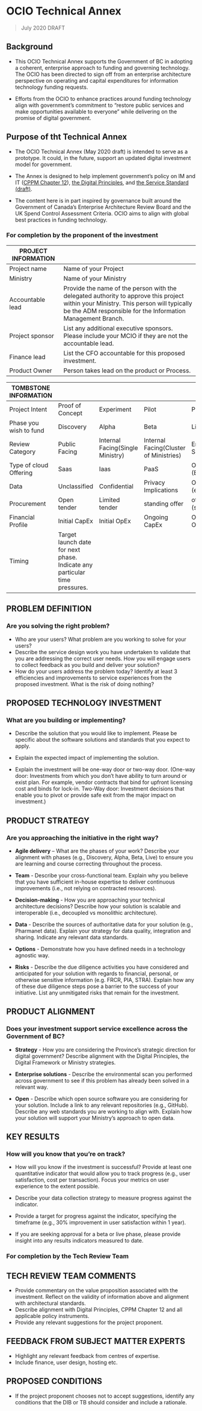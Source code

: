 # OCIO Technical Annex
> July 2020 DRAFT

## Background

* This OCIO Technical Annex supports the Government of BC in adopting a coherent, enterprise approach to funding and governing technology. The OCIO has been directed to sign off from an enterprise architecture perspective on operating and capital expenditures for information technology funding requests. 

* Efforts from the OCIO to enhance practices around funding technology align with government’s commitment to “restore public services and make opportunities available to everyone” while delivering on the promise of digital government.


## Purpose of tht Technical Annex

* The OCIO Technical Annex (May 2020 draft) is intended to serve as a prototype. It could, in the future, support an updated digital investment model for government.

* The Annex is designed to help implement government’s policy on IM and IT ([CPPM Chapter 12](https://www2.gov.bc.ca/gov/content/governments/policies-for-government/core-policy/policies/im-it-management)), [the Digital Principles](https://github.com/bcgov/Digital-Principles), and [the Service Standard (draft)](https://github.com/rumoncarter/Service-Standard).

* The content here is in part inspired by governance built around the Government of Canada’s Enterprise Architecture Review Board and the UK Spend Control Assessment Criteria. OCIO aims to align with global best practices in funding technology.


### For completion by the proponent of the investment
| PROJECT INFORMATION||
|---|---|
|Project name|Name of your Project|
|Ministry|Name of your Ministry|
|Accountable lead|Provide the name of the person with the delegated authority to approve this project within your Ministry. This person will typically be the ADM responsible for the Information Management Branch. |
|Project sponsor|List any additional executive sponsors. Please include your MCIO if they are not the accountable lead.|
|Finance lead|List the CFO accountable for this proposed investment.|
|Product Owner|Person takes lead on the product or Process.|

| TOMBSTONE INFORMATION|||||
|---|---|---|---|---|
|Project Intent|Proof of Concept|Experiment|Pilot|Production|
|Phase you wish to fund|Discovery|Alpha|Beta|Live|
|Review Category|Public Facing| Internal Facing(Single Ministry)| Internal Facing(Cluster of Ministries)| Enterprise Solution|
|Type of cloud Offering| Saas|Iaas|PaaS|Other (Explain)|
|Data|Unclassified|Confidential|Privacy Implications|Other (explain)|
|Procurement|Open tender|Limited tender| standing offer| other (specify)|
|Financial Profile|Initial CapEx|Initial OpEx|Ongoing CapEx|Ongoing OpEx|
|Timing|Target launch date for next phase. Indicate any particular time pressures.|


## PROBLEM DEFINITION
### Are you solving the right problem?

* Who are your users? What problem are you working to solve for your users?
* Describe the service design work you have undertaken to validate that you are addressing the correct user needs. How you will engage users to collect feedback as you build and deliver your solution?
* How do your users address the problem today? Identify at least 3 efficiencies and improvements to service experiences from the proposed investment. What is the risk of doing nothing?


## PROPOSED TECHNOLOGY INVESTMENT
### What are you building or implementing?

* Describe the solution that you would like to implement. Please be specific about the software solutions and standards that you expect to apply.

* Explain the expected impact of implementing the solution.

* Explain the investment will be one-way door or two-way door. (One-way door: Investments from which you don’t have ability to turn around or exist plan. For example, vendor contracts that bind for upfront licensing cost and binds for lock-in. Two-Way door: Investment decisions that enable you to pivot or provide safe exit from the major impact on investment.)


## PRODUCT STRATEGY
### Are you approaching the initiative in the right way?

* **Agile delivery** – What are the phases of your work? Describe your alignment with phases (e.g., Discovery, Alpha, Beta, Live) to ensure you are learning and course correcting throughout the process.

* **Team** - Describe your cross-functional team. Explain why you believe that you have sufficient in-house expertise to deliver continuous improvements (i.e., not relying on contracted resources).

* **Decision-making** - How you are approaching your technical architecture decisions? Describe how your solution is scalable and interoperable (i.e., decoupled vs monolithic architecture).

* **Data** - Describe the sources of authoritative data for your solution (e.g., Pharmanet data). Explain your strategy for data quality, integration and sharing. Indicate any relevant data standards.

* **Options** - Demonstrate how you have defined needs in a technology agnostic way.

* **Risks** - Describe the due diligence activities you have considered and anticipated for your solution with regards to financial, personal, or otherwise sensitive information (e.g. FRCR, PIA, STRA).  Explain how any of these due diligence steps pose a barrier to the success of your initiative. List any unmitigated risks that remain for the investment.

## PRODUCT ALIGNMENT
### Does your investment support service excellence across the Government of BC?

* **Strategy** - How you are considering the Province’s strategic direction for digital government? Describe alignment with the Digital Principles, the Digital Framework or Ministry strategies.

* **Enterprise solutions** - Describe the environmental scan you performed across government to see if this problem has already been solved in a relevant way.

* **Open** - Describe which open source software you are considering for your solution. Include a link to any relevant repositories (e.g., GitHub). Describe any web standards you are working to align with. Explain how your solution will support your Ministry’s approach to open data.

## KEY RESULTS
### How will you know that you’re on track?

* How will you know if the investment is successful? Provide at least one quantitative indicator that would allow you to track progress (e.g., user satisfaction, cost per transaction). Focus your metrics on user experience to the extent possible.

* Describe your data collection strategy to measure progress against the indicator.

* Provide a target for progress against the indicator, specifying the timeframe (e.g., 30% improvement in user satisfaction within 1 year).

* If you are seeking approval for a beta or live phase, please provide insight into any results indicators measured to date.


### For completion by the Tech Review Team
## TECH REVIEW TEAM COMMENTS

* Provide commentary on the value proposition associated with the investment. Reflect on the validity of information above and alignment with architectural standards.
* Describe alignment with Digital Principles, CPPM Chapter 12 and all applicable policy instruments.
* Provide any relevant suggestions for the project proponent.

## FEEDBACK FROM SUBJECT MATTER EXPERTS 

* Highlight any relevant feedback from centres of expertise.
* Include finance, user design, hosting etc.

## PROPOSED CONDITIONS

* If the project proponent chooses not to accept suggestions, identify any conditions that the DIB or TB should consider and include a rationale.